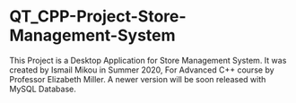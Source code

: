 # QT_CPP-Project-Store-Management-System
This Project is a Desktop Application for Store Management System. It was created by Ismail Mikou in Summer 2020, For Advanced C++ course by Professor Elizabeth Miller. A newer version will be soon released with MySQL Database.
